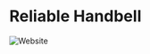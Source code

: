# Reliable Handbell

![Website](https://img.shields.io/website?up_message=dashboard&url=https%3A%2F%2Ffly-metrics.net%2Fd%2Ffly-app%2Ffly-app%3ForgId%3D141716%26var-app%3Dreliable-handbell&label=fly.io&link=https%3A%2F%2Ffly-metrics.net%2Fd%2Ffly-app%2Ffly-app%3ForgId%3D141716%26var-app%3Dreliable-handbell)
